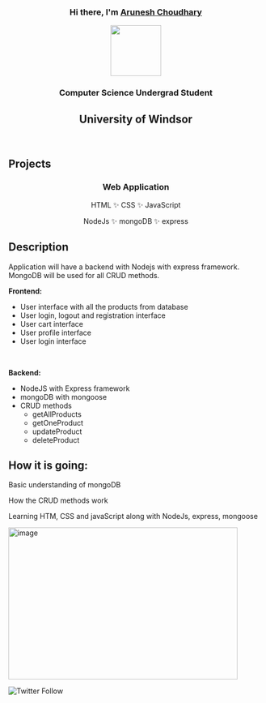 
<!---
arun-esh/arun-esh is a ✨ special ✨ repository because its `README.md` (this file) appears on your GitHub profile.
You can click the Preview link to take a look at your changes.
--->
<!-- 
<h3 align="center">
Hi there, <img src="https://raw.githubusercontent.com/MartinHeinz/MartinHeinz/master/wave.gif" width="20px" height="80px"> I'm <a href="https://arun-esh.github.io/" target="_blank" rel="noreferrer">Arunesh Choudhary</a> 
</h3> -->

<h3 align="center">
Hi there, I'm <a href="https://arun-esh.github.io/" target="_blank" rel="noreferrer">Arunesh Choudhary</a> 
</h3>



<p align="center">
  <a href="https://arun-esh@github.io/" target="_blank" rel="noreferrer"><img src="https://avatars.githubusercontent.com/u/59122465?s=400&u=ed20b0991055abaeb8a23244f02944e319370414&v=4" width=100px, height=100px,alt="my banner"></a>
</p>


<h3 align="center">
Computer Science Undergrad Student 
</h3> 
<h2 align="center" >
University of Windsor
</h2>
<br>
<h2>Projects</h2>
<h3 align="center">Web Application</h3>
<p align="center">HTML ✨ CSS ✨ JavaScript</p>
<p align="center">NodeJs ✨ mongoDB ✨ express</p>

<h2>Description</h2>
<p>
Application will have a backend with Nodejs with express framework. MongoDB will be used for all CRUD methods.
</p>
<p>
  <strong>Frontend: </strong>
  <ul>
    <li>
      User interface with all the products from database</li>
    <li>
  User login, logout and registration interface</li>
      <li>
  User cart interface</li>
        <li>
  User profile interface</li>
          <li>
  User login interface</li>
    </ul>
</p>
<br>

<p>
  <strong>Backend: </strong>
  <ul>
    <li>NodeJS with Express framework</li>
    <li>mongoDB with mongoose</li>
    <li>CRUD methods
      <ul>
        <li>getAllProducts</li>
        <li>getOneProduct</li>
        <li>updateProduct</li>
        <li>deleteProduct</li>
      </ul>
    </li>
   </ul>
</p>

<h2>How it is going:</h2>

<p>Basic understanding of mongoDB</p>
<p>How the CRUD methods work</p>
<p>Learning HTM, CSS and javaScript along with NodeJs, express, mongoose </p>

<img width="453" height="300" alt="image" src="https://user-images.githubusercontent.com/59122465/176482270-988df869-a718-42b2-beeb-dfaf3c88081f.png">




![Twitter Follow](https://img.shields.io/twitter/follow/arun3sh?style=social)
<!-- ## 📈 GitHub Stats 

[![Arunesh's github stats](https://github-readme-stats.vercel.app/api?username=arun-esh&count_private=true&show_icons=true&include_all_commits=true&theme=merko)](https://github.com/arun-esh)

[![Top Langs](https://github-readme-stats.vercel.app/api/top-langs/?username=arun-esh&layout=compact&theme=merko)](https://github.com/arun-esh)

 -->
